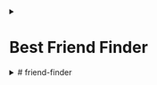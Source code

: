 




<details align="center"><summary align="justify"><h1>Best Friend Finder</h1></summary>
  <span><h2>UCSD</h2></span><span><h3>Full Stack Web Dev Assignment 14</h3></span>








<details align="center"><summary align="justify">Intro</summary>content</details>

<details align="center"><summary align="justify">title</summary>content</details>

<details align="center"><summary align="justify">title</summary>content</details>

<details align="center"><summary align="justify">title</summary>content</details>

<details align="center"><summary align="justify">title</summary>content</details>

<details align="center"><summary align="justify">title</summary>content</details>
</details>


<details><summary>
# friend-finder</summary>
Best friend finder app utilizing API, MYSQL, Jquery, HTML, CSS, Javascript, Heroku, Github and more...
</details>
